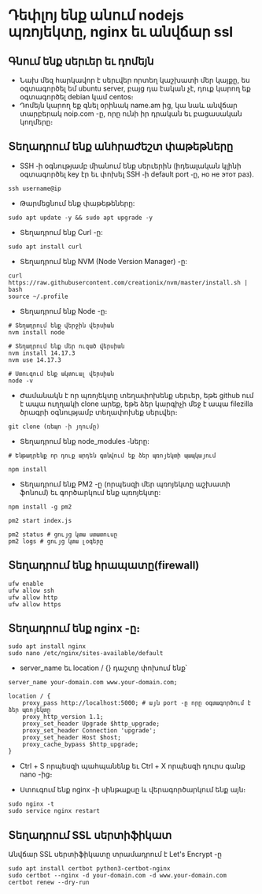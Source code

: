 # Դեփլոյ ենք անում nodejs պռոյեկտը, nginx եւ անվճար ssl

## Գնում ենք սերւեր եւ դոմեյն

- Նախ մեզ հարկավոր է սերւվեր որտեղ կաշխատի մեր կայքը, ես օգտագործել եմ  ubuntu server, բայց դա էական չէ, դուք կարող եք օգտագործել debian կամ centos։
- Դոմեյն կարող եք գնել օրինակ name.am ից, կա նաև անվճար տարբերակ noip.com -ը, որը ունի իր դրական եւ բացասական կողմերը։ 
 ## Տեղադրում ենք անհրաժեշտ փաթեթները

- SSH ֊ի օգնությամբ միանում ենք սերւերին (իդեալական կլինի օգտագործել key էր եւ փոխել SSH ֊ի default port ֊ը, но не этот раз).
```
ssh username@ip
```

- Թարմեցնում ենք փաթեթեները:
```
sudo apt update -y && sudo apt upgrade -y
```
- Տեղադրում ենք Curl -ը:
```
sudo apt install curl
```
- Տեղադրում ենք NVM (Node Version Manager) -ը:
```
curl https://raw.githubusercontent.com/creationix/nvm/master/install.sh | bash
source ~/.profile 
```
- Տեղադրում ենք Node -ը։
```
# Տեղադրում ենք վերջին վերսիան
nvm install node

# Տեղադրում ենք մեր ուզած վերսիան
nvm install 14.17.3
nvm use 14.17.3

# Ստուգում ենք ակտուալ վերսիան
node -v
```
- Ժամանակն է որ պռոյեկտը տեղափոխենք սերւեր, եթե github ում է ապա ուղղակի clone արեք, եթե ձեր կարգիչի մեջ է ապա filezilla ծրագրի օգնությամբ տեղափոխեք սերւվեր։
```
git clone (ռեպո ֊ի յղումը)
```
- Տեղադրում ենք node_modules ֊ները:
```
# Ենթադրենք որ դուք արդեն գտնվում եք ձեր պռոյեկտի պապկայում 

npm install
```
- Տեղադրում ենք PM2 -ը (որպեսզի մեր պռոյեկտը աշխատի ֆոնում) եւ գործարկում ենք պռոյեկտը:
```
npm install -g pm2

pm2 start index.js

pm2 status # ցույց կտա ստատուսը
pm2 logs # ցույց կտա լօգերը
```
## Տեղադրում ենք հրապատը(firewall)

```
ufw enable 
ufw allow ssh
ufw allow http
ufw allow https
```
## Տեղադրում ենք nginx -ը։
```
sudo apt install nginx 
sudo nano /etc/nginx/sites-available/default 
```
- server_name եւ location / {} դաշտը փոխում ենք՝
```
server_name your-domain.com www.your-domain.com;

location / {
    proxy_pass http://localhost:5000; # այն port -ը որը օգտագործում է ձեր պռոյեկտը
    proxy_http_version 1.1;
    proxy_set_header Upgrade $http_upgrade;
    proxy_set_header Connection 'upgrade';
    proxy_set_header Host $host;
    proxy_cache_bypass $http_upgrade;
}
```
- Ctrl + S որպեսզի պահպանենք եւ Ctrl + X որպեսզի դուրս գանք nano -ից։

- Ստուգում ենք nginx -ի սինթաքսը և վերագործարկում ենք այն։
```
sudo nginx -t
sudo service nginx restart
```

## Տեղադրում SSL սերտիֆիկատ
Անվճար SSL սերտիֆիկատը տրամադրում է Let's Encrypt -ը

```
sudo apt install certbot python3-certbot-nginx 
sudo certbot --nginx -d your-domain.com -d www.your-domain.com
certbot renew --dry-run
```

